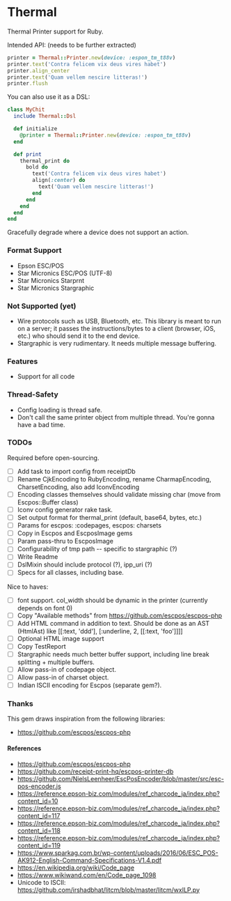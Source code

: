 # Thermal

Thermal Printer support for Ruby.

Intended API: (needs to be further extracted)

```ruby
printer = Thermal::Printer.new(device: :espon_tm_t88v)
printer.text('Contra felicem vix deus vires habet')
printer.align_center
printer.text('Quam vellem nescire litteras!')
printer.flush
```

You can also use it as a DSL:

```ruby
class MyChit
  include Thermal::Dsl

  def initialize
    @printer = Thermal::Printer.new(device: :espon_tm_t88v)
  end

  def print
    thermal_print do
      bold do
        text('Contra felicem vix deus vires habet')
        align(:center) do
          text('Quam vellem nescire litteras!')
        end
      end
    end
  end
end
```

Gracefully degrade where a device does not support an action.

### Format Support

- Epson ESC/POS
- Star Micronics ESC/POS (UTF-8)
- Star Micronics Starprnt
- Star Micronics Stargraphic

### Not Supported (yet)

- Wire protocols such as USB, Bluetooth, etc.
  This library is meant to run on a server; it passes
  the instructions/bytes to a client (browser, iOS, etc.)
  who should send it to the end device.
- Stargraphic is very rudimentary. It needs multiple message
  buffering.

### Features

- Support for all code

### Thread-Safety

- Config loading is thread safe.
- Don't call the same printer object from multiple thread. You're gonna have a bad time.

### TODOs

Required before open-sourcing.
- [ ] Add task to import config from receiptDb
- [ ] Rename CjkEncoding to RubyEncoding, rename CharmapEncoding, CharsetEncoding, also add IconvEncoding
- [ ] Encoding classes themselves should validate missing char (move from Escpos::Buffer class)
- [ ] Iconv config generator rake task.
- [ ] Set output format for thermal_print (default, base64, bytes, etc.)
- [ ] Params for escpos: :codepages, escpos: charsets
- [ ] Copy in Escpos and EscposImage gems
- [ ] Param pass-thru to EscposImage
- [ ] Configurability of tmp path -- specific to stargraphic (?)
- [ ] Write Readme
- [ ] DslMixin should include protocol (?), ipp_uri (?)
- [ ] Specs for all classes, including base.

Nice to haves:
- [ ] font support. col_width should be dynamic in the printer (currently depends on font 0)
- [ ] Copy "Available methods" from https://github.com/escpos/escpos-php
- [ ] Add HTML command in addition to text. Should be done as an AST (HtmlAst) like [[:text, 'ddd'], [:underline, 2, [[:text, 'foo']]]]
- [ ] Optional HTML image support
- [ ] Copy TestReport
- [ ] Stargraphic needs much better buffer support, including line break splitting + multiple buffers.
- [ ] Allow pass-in of codepage object.
- [ ] Allow pass-in of charset object.
- [ ] Indian ISCII encoding for Escpos (separate gem?).

### Thanks

This gem draws inspiration from the following libraries:
- https://github.com/escpos/escpos-php

#### References

- https://github.com/escpos/escpos-php
- https://github.com/receipt-print-hq/escpos-printer-db
- https://github.com/NielsLeenheer/EscPosEncoder/blob/master/src/esc-pos-encoder.js
- https://reference.epson-biz.com/modules/ref_charcode_ja/index.php?content_id=10
- https://reference.epson-biz.com/modules/ref_charcode_ja/index.php?content_id=117
- https://reference.epson-biz.com/modules/ref_charcode_ja/index.php?content_id=118
- https://reference.epson-biz.com/modules/ref_charcode_ja/index.php?content_id=119
- https://www.sparkag.com.br/wp-content/uploads/2016/06/ESC_POS-AK912-English-Command-Specifications-V1.4.pdf
- https://en.wikipedia.org/wiki/Code_page
- https://www.wikiwand.com/en/Code_page_1098
- Unicode to ISCII: https://github.com/irshadbhat/litcm/blob/master/litcm/wxILP.py
